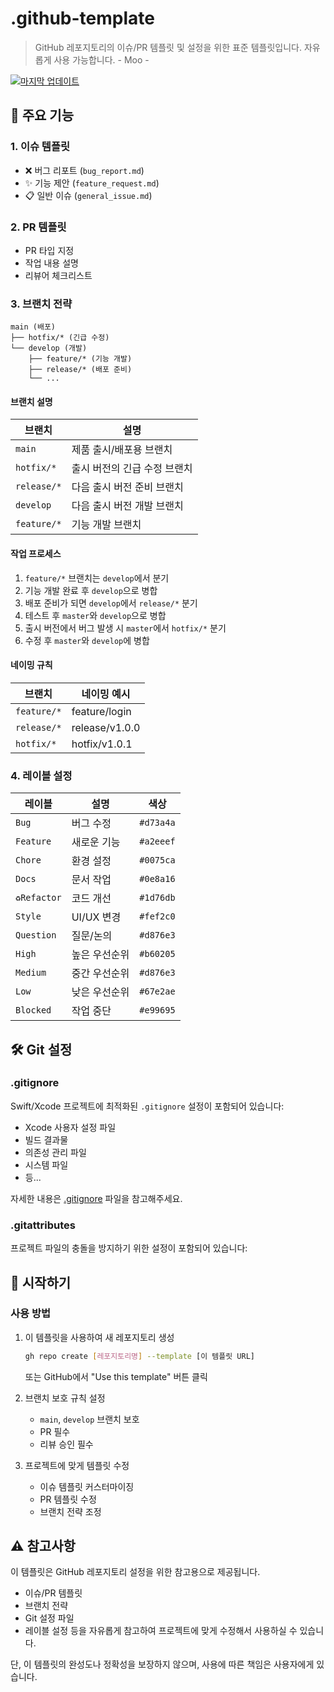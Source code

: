 # .github-template
> GitHub 레포지토리의 이슈/PR 템플릿 및 설정을 위한 표준 템플릿입니다. 자유롭게 사용 가능합니다. - Moo -

[![마지막 업데이트](https://img.shields.io/badge/last%20updated-2025--01--05-brightgreen)](https://github.com/username/github-template/commits/main)

## 📌 주요 기능

### 1. 이슈 템플릿
- ❌ 버그 리포트 (`bug_report.md`)
- ✨ 기능 제안 (`feature_request.md`)
- 📋 일반 이슈 (`general_issue.md`)

### 2. PR 템플릿
- PR 타입 지정
- 작업 내용 설명
- 리뷰어 체크리스트

### 3. 브랜치 전략
```
main (배포)
├── hotfix/* (긴급 수정)
└── develop (개발)
    ├── feature/* (기능 개발)
    ├── release/* (배포 준비)
    └── ...
```

#### 브랜치 설명
| 브랜치 | 설명 |
|--------|------|
| `main` | 제품 출시/배포용 브랜치 |
| `hotfix/*` | 출시 버전의 긴급 수정 브랜치 |
| `release/*` | 다음 출시 버전 준비 브랜치 |
| `develop` | 다음 출시 버전 개발 브랜치 |
| `feature/*` | 기능 개발 브랜치 |

#### 작업 프로세스
1. `feature/*` 브랜치는 `develop`에서 분기
2. 기능 개발 완료 후 `develop`으로 병합
3. 배포 준비가 되면 `develop`에서 `release/*` 분기
4. 테스트 후 `master`와 `develop`으로 병합
5. 출시 버전에서 버그 발생 시 `master`에서 `hotfix/*` 분기
6. 수정 후 `master`와 `develop`에 병합

#### 네이밍 규칙
| 브랜치 | 네이밍 예시 |
|--------|------------|
| `feature/*` | feature/login |
| `release/*` | release/v1.0.0 |
| `hotfix/*` | hotfix/v1.0.1 |


### 4. 레이블 설정
| 레이블 | 설명 | 색상 |
|--------|------|------|
| `Bug` | 버그 수정 | `#d73a4a` |
| `Feature` | 새로운 기능 | `#a2eeef` |
| `Chore` | 환경 설정 | `#0075ca` |
| `Docs` | 문서 작업 | `#0e8a16` |
| `♻Refactor` | 코드 개선 | `#1d76db` |
| `Style` | UI/UX 변경 | `#fef2c0` |
| `Question` | 질문/논의 | `#d876e3` |
| `High` | 높은 우선순위 | `#b60205` |
| `Medium` | 중간 우선순위 | `#d876e3` |
| `Low` | 낮은 우선순위 | `#67e2ae` |
| `Blocked` | 작업 중단 | `#e99695` |

## 🛠️ Git 설정

### .gitignore
Swift/Xcode 프로젝트에 최적화된 `.gitignore` 설정이 포함되어 있습니다:
- Xcode 사용자 설정 파일
- 빌드 결과물
- 의존성 관리 파일
- 시스템 파일
- 등...

자세한 내용은 [.gitignore](.gitignore) 파일을 참고해주세요.

### .gitattributes
프로젝트 파일의 충돌을 방지하기 위한 설정이 포함되어 있습니다:

## 🚀 시작하기

### 사용 방법
1. 이 템플릿을 사용하여 새 레포지토리 생성
   ```bash
   gh repo create [레포지토리명] --template [이 템플릿 URL]
   ```
   또는 GitHub에서 "Use this template" 버튼 클릭

2. 브랜치 보호 규칙 설정
   - `main`, `develop` 브랜치 보호
   - PR 필수
   - 리뷰 승인 필수

3. 프로젝트에 맞게 템플릿 수정
   - 이슈 템플릿 커스터마이징
   - PR 템플릿 수정
   - 브랜치 전략 조정

## ⚠️ 참고사항

이 템플릿은 GitHub 레포지토리 설정을 위한 참고용으로 제공됩니다.
- 이슈/PR 템플릿
- 브랜치 전략
- Git 설정 파일
- 레이블 설정
등을 자유롭게 참고하여 프로젝트에 맞게 수정해서 사용하실 수 있습니다.

단, 이 템플릿의 완성도나 정확성을 보장하지 않으며, 사용에 따른 책임은 사용자에게 있습니다.
